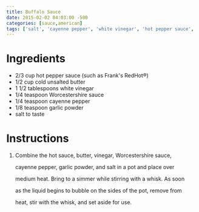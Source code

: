 ```yaml
---
title: Buffalo Sauce
date: 2015-02-02 04:03:00 -500
categories: [sauce,american]
tags: ['salt', 'cayenne pepper', 'white vinegar', 'hot pepper sauce', 'unsalted butter', 'garlic powder', 'worcestershire sauce']
---
```


# Ingredients

-   2/3 cup hot pepper sauce (such as Frank\'s RedHot®)
-   1/2 cup cold unsalted butter
-   1 1/2 tablespoons white vinegar
-   1/4 teaspoon Worcestershire sauce
-   1/4 teaspoon cayenne pepper
-   1/8 teaspoon garlic powder
-   salt to taste



# Instructions 

1.  Combine the hot sauce, butter, vinegar, Worcestershire sauce,

    cayenne pepper, garlic powder, and salt in a pot and place over

    medium heat. Bring to a simmer while stirring with a whisk. As soon

    as the liquid begins to bubble on the sides of the pot, remove from

    heat, stir with the whisk, and set aside for use.

